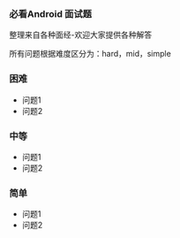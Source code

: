 ### 必看Android 面试题

整理来自各种面经-欢迎大家提供各种解答

所有问题根据难度区分为：hard，mid，simple

### 困难

- 问题1
- 问题2

### 中等

- 问题1
- 问题2

### 简单

- 问题1
- 问题2

